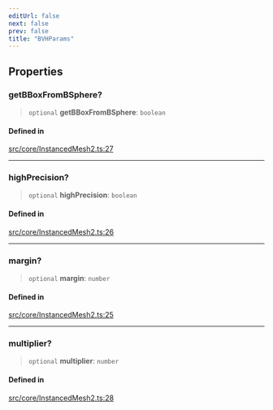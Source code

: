 ```yaml
---
editUrl: false
next: false
prev: false
title: "BVHParams"
---
```


## Properties

### getBBoxFromBSphere?

> `optional` **getBBoxFromBSphere**: `boolean`

#### Defined in

[src/core/InstancedMesh2.ts:27](https://github.com/agargaro/instanced-mesh/blob/6b4aafb234e44b872be8f20e0304628a1f2217cf/src/core/InstancedMesh2.ts#L27)

***

### highPrecision?

> `optional` **highPrecision**: `boolean`

#### Defined in

[src/core/InstancedMesh2.ts:26](https://github.com/agargaro/instanced-mesh/blob/6b4aafb234e44b872be8f20e0304628a1f2217cf/src/core/InstancedMesh2.ts#L26)

***

### margin?

> `optional` **margin**: `number`

#### Defined in

[src/core/InstancedMesh2.ts:25](https://github.com/agargaro/instanced-mesh/blob/6b4aafb234e44b872be8f20e0304628a1f2217cf/src/core/InstancedMesh2.ts#L25)

***

### multiplier?

> `optional` **multiplier**: `number`

#### Defined in

[src/core/InstancedMesh2.ts:28](https://github.com/agargaro/instanced-mesh/blob/6b4aafb234e44b872be8f20e0304628a1f2217cf/src/core/InstancedMesh2.ts#L28)
